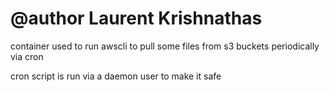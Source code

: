 # @author Laurent Krishnathas

container  used to run awscli to pull some files from s3 buckets periodically via cron

cron script is run via a daemon user to make it safe